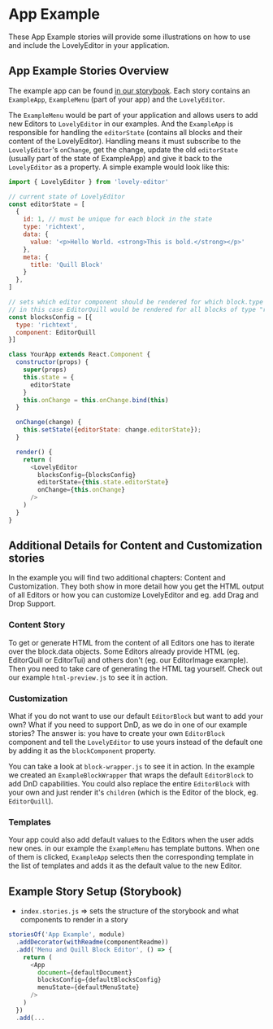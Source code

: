 # App Example

These App Example stories will provide some illustrations on how to use and
include the LovelyEditor in your application.

## App Example Stories Overview

The example app can be found [in our storybook](https://lovely-editor.netlify.com/).
Each story contains an `ExampleApp`, `ExampleMenu` (part of your app) and the
`LovelyEditor`.

The `ExampleMenu` would be part of your application and allows users to add new
Editors to `LovelyEditor` in our examples. And the `ExampleApp` is responsible for
handling the `editorState` (contains all blocks and their content of the
LovelyEditor). Handling means it must subscribe to the `LovelyEditor`'s `onChange`,
get the change, update the old `editorState` (usually part of the state of
ExampleApp) and give it back to the `LovelyEditor` as a property. A simple
example would look like this:

```js
import { LovelyEditor } from 'lovely-editor'

// current state of LovelyEditor
const editorState = [
  {
    id: 1, // must be unique for each block in the state
    type: 'richtext',
    data: {
      value: '<p>Hello World. <strong>This is bold.</strong></p>'
    },
    meta: {
      title: 'Quill Block'
    }
  },
]

// sets which editor component should be rendered for which block.type
// in this case EditorQuill would be rendered for all blocks of type "richtext"
const blocksConfig = [{
  type: 'richtext',
  component: EditorQuill
}]

class YourApp extends React.Component {
  constructor(props) {
    super(props)
    this.state = {
      editorState
    }
    this.onChange = this.onChange.bind(this)
  }

  onChange(change) {
    this.setState({editorState: change.editorState});
  }

  render() {
    return (
      <LovelyEditor
        blocksConfig={blocksConfig}
        editorState={this.state.editorState}
        onChange={this.onChange}
      />
    )
  }
}
```

## Additional Details for Content and Customization stories

In the example you will find two additional chapters: Content and Customization.
They both show in more detail how you get the HTML output of all Editors or
how you can customize LovelyEditor and eg. add Drag and Drop Support.

### Content Story

To get or generate HTML from the content of all Editors one has to iterate over
the block.data objects. Some Editors already provide HTML (eg. EditorQuill or
EditorTui) and others don't (eg. our EditorImage example). Then you need to take
care of generating the HTML tag yourself. Check out our example `html-preview.js`
to see it in action.

### Customization

What if you do not want to use our default `EditorBlock` but want to add your own?
What if you need to support DnD, as we do in one of our example stories? The answer
is: you have to create your own `EditorBlock` component and tell the `LovelyEditor`
to use yours instead of the default one by adding it as the `blockComponent`
property.

You can take a look at `block-wrapper.js` to see it in action. In the example we
created an `ExampleBlockWrapper` that wraps the default `EditorBlock` to add
DnD capabilities. You could also replace the entire `EditorBlock` with your own
and just render it's `children` (which is the Editor of the block, eg. `EditorQuill`).

### Templates

Your app could also add default values to the Editors when the user adds new ones.
in our example the `ExampleMenu` has template buttons. When one of them is clicked,
`ExampleApp` selects then the corresponding template in the list of templates and
adds it as the default value to the new Editor.

## Example Story Setup (Storybook)

* `index.stories.js` => sets the structure of the storybook and what components
  to render in a story

```js
storiesOf('App Example', module)
  .addDecorator(withReadme(componentReadme))
  .add('Menu and Quill Block Editor', () => {
    return (
      <App
        document={defaultDocument}
        blocksConfig={defaultBlocksConfig}
        menuState={defaultMenuState}
      />
    )
  })
  .add(...
```
